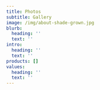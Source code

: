 ```yaml
---
title: Photos
subtitle: Gallery
image: /img/about-shade-grown.jpg
blurb:
  heading: ''
  text: ''
intro:
  heading: ''
  text: ''
products: []
values:
  heading: ''
  text: ''
---
```


